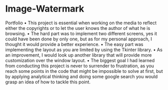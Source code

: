 # Image-Watermark
Portfolio
    • This project is essential when working on the media to reflect either the copyrights or to let the user knows the author of what he is browsing.
    • The hard part was to implement two different screens, yes it could have been done by only one, but as for my personal approach, I thought it would provide a better experience.
    • The easy part was implementing the layout as you are limited by using the Tkinter library.
    • As an improvement, I would look up another library that will provide more customization over the window layout.
    • The biggest goal I had learned from conducting this project is never to surrender to frustration, as you reach some points in the code that might be impossible to solve at first, but by applying analytical thinking and doing some google search you would grasp an idea of how to tackle this point.
